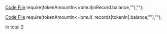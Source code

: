 
[Code File](../repos/2020-05-balancer-finance/balancer-core/contracts/BPool.sol#L442)
require(tokenAmountIn<=bmul(inRecord.balance,""),"");

[Code File](../repos/2020-05-balancer-finance/balancer-core/contracts/BPool.sol#L557)
require(tokenAmountIn<=bmul(_records[tokenIn].balance,""),"");

In total 2